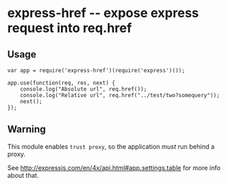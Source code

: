 express-href -- expose express request into req.href
====================================================

Usage
-----

```
var app = require('express-href')(require('express')());

app.use(function(req, res, next) {
	console.log("Absolute url", req.href());
	console.log("Relative url", req.href("../test/two?somequery"));
	next();
});
```

Warning
-------

This module enables `trust proxy`, so the application *must* run behind a proxy.

See http://expressjs.com/en/4x/api.html#app.settings.table for more info about that.

